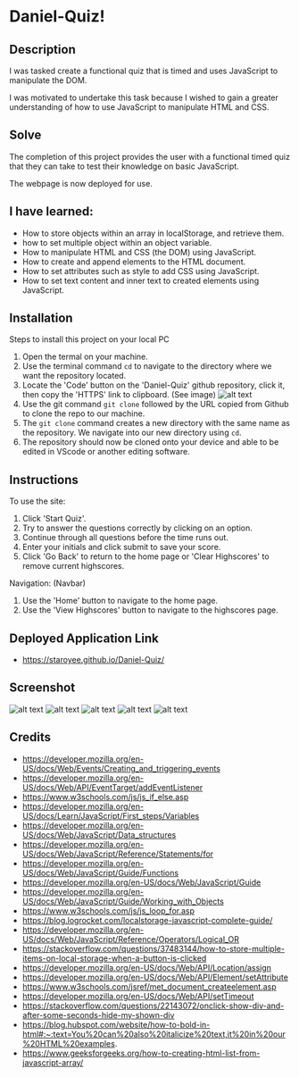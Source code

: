 # Daniel-Quiz!

## Description
I was tasked create a functional quiz that is timed and uses JavaScript to manipulate the DOM.

I was motivated to undertake this task because I wished to gain a greater understanding of how to use JavaScript to manipulate HTML and CSS.

## Solve
The completion of this project provides the user with a functional timed quiz that they can take to test their knowledge on basic JavaScript.

The webpage is now deployed for use.

## I have learned:
* How to store objects within an array in localStorage, and retrieve them.
* how to set multiple object within an object variable.
* How to manipulate HTML and CSS (the DOM) using JavaScript.
* How to create and append elements to the HTML document.
* How to set attributes such as style to add CSS using JavaScript.
* How to set text content and inner text to created elements using JavaScript.



## Installation
Steps to install this project on your local PC
1. Open the termal on your machine.
2. Use the terminal command `cd` to navigate to the directory where we want the repository located.
3. Locate the 'Code' button on the 'Daniel-Quiz' github repository, click it, then copy the 'HTTPS' link to clipboard. (See image)
![alt text](assets/images/clone.JPG)
4. Use the git command `git clone` followed by the URL copied from Github to clone the repo to our machine.
5. The `git clone` command creates a new directory with the same name as the repository. We navigate into our new directory using `cd`.
6. The repository should now be cloned onto your device and able to be edited in VScode or another editing software.

## Instructions

To use the site:
1. Click 'Start Quiz'.
2. Try to answer the questions correctly by clicking on an option.
3. Continue through all questions before the time runs out.
4. Enter your initials and click submit to save your score.
5. Click 'Go Back' to return to the home page or 'Clear Highscores' to remove current highscores.

Navigation: (Navbar)
1. Use the 'Home' button to navigate to the home page.
2. Use the 'View Highscores' button to navigate to the highscores page.


## Deployed Application Link
* https://staroyee.github.io/Daniel-Quiz/

## Screenshot
![alt text](assets/images/home.JPG)
![alt text](assets/images/quiz.JPG)
![alt text](assets/images/quizEnd.JPG)
![alt text](assets/images/highscores.JPG)
![alt text](assets/images/clearhs.JPG)


## Credits
* https://developer.mozilla.org/en-US/docs/Web/Events/Creating_and_triggering_events
* https://developer.mozilla.org/en-US/docs/Web/API/EventTarget/addEventListener
* https://www.w3schools.com/js/js_if_else.asp
* https://developer.mozilla.org/en-US/docs/Learn/JavaScript/First_steps/Variables
* https://developer.mozilla.org/en-US/docs/Web/JavaScript/Data_structures
* https://developer.mozilla.org/en-US/docs/Web/JavaScript/Reference/Statements/for
* https://developer.mozilla.org/en-US/docs/Web/JavaScript/Guide/Functions
* https://developer.mozilla.org/en-US/docs/Web/JavaScript/Guide
* https://developer.mozilla.org/en-US/docs/Web/JavaScript/Guide/Working_with_Objects
* https://www.w3schools.com/js/js_loop_for.asp
* https://blog.logrocket.com/localstorage-javascript-complete-guide/
* https://developer.mozilla.org/en-US/docs/Web/JavaScript/Reference/Operators/Logical_OR
* https://stackoverflow.com/questions/37483144/how-to-store-multiple-items-on-local-storage-when-a-button-is-clicked
* https://developer.mozilla.org/en-US/docs/Web/API/Location/assign
* https://developer.mozilla.org/en-US/docs/Web/API/Element/setAttribute
* https://www.w3schools.com/jsref/met_document_createelement.asp
* https://developer.mozilla.org/en-US/docs/Web/API/setTimeout
* https://stackoverflow.com/questions/22143072/onclick-show-div-and-after-some-seconds-hide-my-shown-div
* https://blog.hubspot.com/website/how-to-bold-in-html#:~:text=You%20can%20also%20italicize%20text,it%20in%20our%20HTML%20examples.
* https://www.geeksforgeeks.org/how-to-creating-html-list-from-javascript-array/
